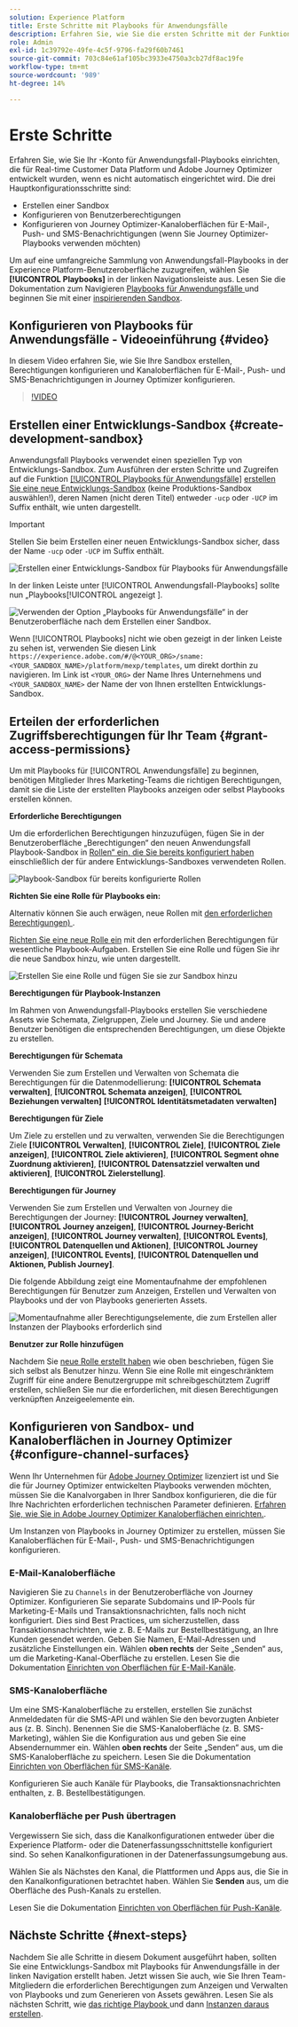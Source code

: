 ```yaml
---
solution: Experience Platform
title: Erste Schritte mit Playbooks für Anwendungsfälle
description: Erfahren Sie, wie Sie die ersten Schritte mit der Funktion „Playbooks für Anwendungsfälle“ ausführen.
role: Admin
exl-id: 1c39792e-49fe-4c5f-9796-fa29f60b7461
source-git-commit: 703c84e61af105bc3933e4750a3cb27df8ac19fe
workflow-type: tm+mt
source-wordcount: '989'
ht-degree: 14%

---
```



# Erste Schritte

Erfahren Sie, wie Sie Ihr -Konto für Anwendungsfall-Playbooks einrichten, die für Real-time Customer Data Platform und Adobe Journey Optimizer entwickelt wurden, wenn es nicht automatisch eingerichtet wird. Die drei Hauptkonfigurationsschritte sind:

* Erstellen einer Sandbox
* Konfigurieren von Benutzerberechtigungen
* Konfigurieren von Journey Optimizer-Kanaloberflächen für E-Mail-, Push- und SMS-Benachrichtigungen (wenn Sie Journey Optimizer-Playbooks verwenden möchten)

Um auf eine umfangreiche Sammlung von Anwendungsfall-Playbooks in der Experience Platform-Benutzeroberfläche zuzugreifen, wählen Sie **[!UICONTROL Playbooks]** in der linken Navigationsleiste aus. Lesen Sie die Dokumentation zum Navigieren [ Playbooks für Anwendungsfälle ](../playbooks/navigate.md) und beginnen Sie mit einer [inspirierenden Sandbox](../playbooks/navigate.md).

## Konfigurieren von Playbooks für Anwendungsfälle - Videoeinführung {#video}

In diesem Video erfahren Sie, wie Sie Ihre Sandbox erstellen, Berechtigungen konfigurieren und Kanaloberflächen für E-Mail-, Push- und SMS-Benachrichtigungen in Journey Optimizer konfigurieren.

>[!VIDEO](https://video.tv.adobe.com/v/3426987?learn=on)

## Erstellen einer Entwicklungs-Sandbox {#create-development-sandbox}

Anwendungsfall Playbooks verwendet einen speziellen Typ von Entwicklungs-Sandbox. Zum Ausführen der ersten Schritte und Zugreifen auf die Funktion [[!UICONTROL Playbooks für Anwendungsfälle]](/help/use-case-playbooks/playbooks/overview.md) [erstellen Sie eine neue Entwicklungs-Sandbox](/help/sandboxes/ui/user-guide.md#create) (keine Produktions-Sandbox auswählen!), deren Namen (nicht deren Titel) entweder `-ucp` oder `-UCP` im Suffix enthält, wie unten dargestellt.

>[!IMPORTANT]
>
>Stellen Sie beim Erstellen einer neuen Entwicklungs-Sandbox sicher, dass der Name `-ucp` oder `-UCP` im Suffix enthält.


![Erstellen einer Entwicklungs-Sandbox für Playbooks für Anwendungsfälle](/help/use-case-playbooks/assets/playbooks/get-started/create-sandbox-ucp.png)

In der linken Leiste unter [!UICONTROL Anwendungsfall-Playbooks] sollte nun „Playbooks[!UICONTROL  angezeigt ].

![Verwenden der Option „Playbooks für Anwendungsfälle“ in der Benutzeroberfläche nach dem Erstellen einer Sandbox.](/help/use-case-playbooks/assets/playbooks/get-started/ucp-sandbox-in-ui.png)

Wenn [!UICONTROL Playbooks] nicht wie oben gezeigt in der linken Leiste zu sehen ist, verwenden Sie diesen Link `https://experience.adobe.com/#/@<YOUR_ORG>/sname:<YOUR_SANDBOX_NAME>/platform/mexp/templates`, um direkt dorthin zu navigieren. Im Link ist `<YOUR_ORG>` der Name Ihres Unternehmens und `<YOUR_SANDBOX_NAME>` der Name der von Ihnen erstellten Entwicklungs-Sandbox.

## Erteilen der erforderlichen Zugriffsberechtigungen für Ihr Team {#grant-access-permissions}

Um mit Playbooks für [!UICONTROL Anwendungsfälle] zu beginnen, benötigen Mitglieder Ihres Marketing-Teams die richtigen Berechtigungen, damit sie die Liste der erstellten Playbooks anzeigen oder selbst Playbooks erstellen können.

**Erforderliche Berechtigungen**

Um die erforderlichen Berechtigungen hinzuzufügen, fügen Sie in der Benutzeroberfläche „Berechtigungen“ den neuen Anwendungsfall Playbook-Sandbox in [Rollen“ ein, die Sie bereits konfiguriert haben](/help/access-control/abac/ui/permissions.md#managing-sandboxes-for-role) einschließlich der für andere Entwicklungs-Sandboxes verwendeten Rollen.

![Playbook-Sandbox für bereits konfigurierte Rollen](/help/use-case-playbooks/assets/playbooks/get-started/permissions-to-existing-roles.png)

**Richten Sie eine Rolle für Playbooks ein:**

Alternativ können Sie auch erwägen, neue Rollen mit [den erforderlichen Berechtigungen) ](/help/access-control/home.md#sandboxes-and-permissions).

[Richten Sie eine neue Rolle ein](/help/access-control/abac/ui/permissions.md) mit den erforderlichen Berechtigungen für wesentliche Playbook-Aufgaben. Erstellen Sie eine Rolle und fügen Sie ihr die neue Sandbox hinzu, wie unten dargestellt.

![Erstellen Sie eine Rolle und fügen Sie sie zur Sandbox hinzu](/help/use-case-playbooks/assets/playbooks/get-started/create-new-role.png)

**Berechtigungen für Playbook-Instanzen**

Im Rahmen von Anwendungsfall-Playbooks erstellen Sie verschiedene Assets wie Schemata, Zielgruppen, Ziele und Journey. Sie und andere Benutzer benötigen die entsprechenden Berechtigungen, um diese Objekte zu erstellen.

**Berechtigungen für Schemata**

Verwenden Sie zum Erstellen und Verwalten von Schemata die Berechtigungen für die Datenmodellierung: **[!UICONTROL Schemata verwalten]**, **[!UICONTROL Schemata anzeigen]**, **[!UICONTROL Beziehungen verwalten]** **[!UICONTROL Identitätsmetadaten verwalten]**

**Berechtigungen für Ziele**

Um Ziele zu erstellen und zu verwalten, verwenden Sie die Berechtigungen Ziele **[!UICONTROL Verwalten]**, **[!UICONTROL Ziele]**, **[!UICONTROL Ziele anzeigen]**, **[!UICONTROL Ziele aktivieren]**, **[!UICONTROL Segment ohne Zuordnung aktivieren]**, **[!UICONTROL Datensatzziel verwalten und aktivieren]**, **[!UICONTROL Zielerstellung]**.

**Berechtigungen für Journey**

Verwenden Sie zum Erstellen und Verwalten von Journey die Berechtigungen der Journey: **[!UICONTROL Journey verwalten]**, **[!UICONTROL Journey anzeigen]**, **[!UICONTROL Journey-Bericht anzeigen]**, **[!UICONTROL Journey verwalten]**, **[!UICONTROL Events]**, **[!UICONTROL Datenquellen und Aktionen]**, **[!UICONTROL Journey anzeigen]**, **[!UICONTROL Events]**, **[!UICONTROL Datenquellen und Aktionen, Publish Journey]**.

Die folgende Abbildung zeigt eine Momentaufnahme der empfohlenen Berechtigungen für Benutzer zum Anzeigen, Erstellen und Verwalten von Playbooks und der von Playbooks generierten Assets.

![Momentaufnahme aller Berechtigungselemente, die zum Erstellen aller Instanzen der Playbooks erforderlich sind](/help/use-case-playbooks/assets/playbooks/get-started/permission-snapshot.png)

**Benutzer zur Rolle hinzufügen**

Nachdem Sie [neue Rolle erstellt haben](/help/access-control/abac/ui/permissions.md#managing-users-for-role) wie oben beschrieben, fügen Sie sich selbst als Benutzer hinzu. Wenn Sie eine Rolle mit eingeschränktem Zugriff für eine andere Benutzergruppe mit schreibgeschütztem Zugriff erstellen, schließen Sie nur die erforderlichen, mit diesen Berechtigungen verknüpften Anzeigeelemente ein.

## Konfigurieren von Sandbox- und Kanaloberflächen in Journey Optimizer {#configure-channel-surfaces}

Wenn Ihr Unternehmen für [Adobe Journey Optimizer](https://experienceleague.adobe.com/docs/journey-optimizer/using/ajo-home.html?lang=de) lizenziert ist und Sie die für Journey Optimizer entwickelten Playbooks verwenden möchten, müssen Sie die Kanalvorgaben in Ihrer Sandbox konfigurieren, die die für Ihre Nachrichten erforderlichen technischen Parameter definieren. [Erfahren Sie, wie Sie in Adobe Journey Optimizer Kanaloberflächen einrichten.](https://experienceleague.adobe.com/de/docs/journey-optimizer/using/configuration/channel-surfaces).

Um Instanzen von Playbooks in Journey Optimizer zu erstellen, müssen Sie Kanaloberflächen für E-Mail-, Push- und SMS-Benachrichtigungen konfigurieren.

### E-Mail-Kanaloberfläche

Navigieren Sie zu `Channels` in der Benutzeroberfläche von Journey Optimizer. Konfigurieren Sie separate Subdomains und IP-Pools für Marketing-E-Mails und Transaktionsnachrichten, falls noch nicht konfiguriert. Dies sind Best Practices, um sicherzustellen, dass Transaktionsnachrichten, wie z. B. E-Mails zur Bestellbestätigung, an Ihre Kunden gesendet werden. Geben Sie Namen, E-Mail-Adressen und zusätzliche Einstellungen ein. Wählen **oben rechts** der Seite „Senden“ aus, um die Marketing-Kanal-Oberfläche zu erstellen. Lesen Sie die Dokumentation [Einrichten von Oberflächen für E-Mail-Kanäle](https://experienceleague.adobe.com/docs/journey-optimizer/using/email/configure-email/email-settings.html).

### SMS-Kanaloberfläche

Um eine SMS-Kanaloberfläche zu erstellen, erstellen Sie zunächst Anmeldedaten für die SMS-API und wählen Sie den bevorzugten Anbieter aus (z. B. Sinch). Benennen Sie die SMS-Kanaloberfläche (z. B. SMS-Marketing), wählen Sie die Konfiguration aus und geben Sie eine Absendernummer ein. Wählen **oben rechts** der Seite „Senden“ aus, um die SMS-Kanaloberfläche zu speichern. Lesen Sie die Dokumentation [Einrichten von Oberflächen für SMS-Kanäle](https://experienceleague.adobe.com/docs/journey-optimizer/using/sms/sms-configuration.html?lang=de#message-preset-sms).

Konfigurieren Sie auch Kanäle für Playbooks, die Transaktionsnachrichten enthalten, z. B. Bestellbestätigungen.

### Kanaloberfläche per Push übertragen

Vergewissern Sie sich, dass die Kanalkonfigurationen entweder über die Experience Platform- oder die Datenerfassungsschnittstelle konfiguriert sind. So sehen Kanalkonfigurationen in der Datenerfassungsumgebung aus.

<!-- ![Channel configurations in Data collections](/help/use-case-playbooks/assets/playbooks/get-started/.png) -->

Wählen Sie als Nächstes den Kanal, die Plattformen und Apps aus, die Sie in den Kanalkonfigurationen betrachtet haben. Wählen Sie **Senden** aus, um die Oberfläche des Push-Kanals zu erstellen.

Lesen Sie die Dokumentation [Einrichten von Oberflächen für Push-Kanäle](https://experienceleague.adobe.com/docs/journey-optimizer/using/push/push-config/push-configuration.html).

## Nächste Schritte {#next-steps}

Nachdem Sie alle Schritte in diesem Dokument ausgeführt haben, sollten Sie eine Entwicklungs-Sandbox mit Playbooks für Anwendungsfälle in der linken Navigation erstellt haben. Jetzt wissen Sie auch, wie Sie Ihren Team-Mitgliedern die erforderlichen Berechtigungen zum Anzeigen und Verwalten von Playbooks und zum Generieren von Assets gewähren. Lesen Sie als nächsten Schritt, wie [ das richtige Playbook ](/help/use-case-playbooks/playbooks/choose.md) und dann [Instanzen daraus erstellen](/help/use-case-playbooks/playbooks/create-share-reuse.md).
